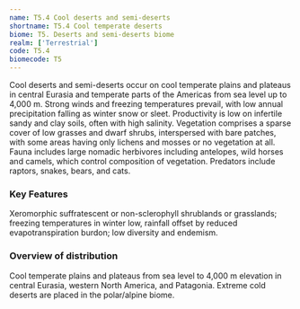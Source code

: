 ```yaml
---
name: T5.4 Cool deserts and semi-deserts
shortname: T5.4 Cool temperate deserts
biome: T5. Deserts and semi-deserts biome
realm: ['Terrestrial']
code: T5.4
biomecode: T5
---
```


Cool deserts and semi-deserts occur on cool temperate plains and plateaus in central Eurasia and temperate parts of the Americas from sea level up to 4,000 m. Strong winds and freezing temperatures prevail, with low annual precipitation falling as winter snow or sleet. Productivity is low on infertile sandy and clay soils, often with high salinity. Vegetation comprises a sparse cover of low grasses and dwarf shrubs, interspersed with bare patches, with some areas having only lichens and mosses or no vegetation at all. Fauna includes large nomadic herbivores including antelopes, wild horses and camels, which control composition of vegetation. Predators include raptors, snakes, bears, and cats.

### Key Features

Xeromorphic suffratescent or non-sclerophyll shrublands or grasslands; freezing temperatures in winter low, rainfall offset by reduced evapotranspiration burdon; low diversity and endemism.

### Overview of distribution

Cool temperate plains and plateaus from sea level to 4,000 m elevation in central Eurasia, western North America, and Patagonia. Extreme cold deserts are placed in the polar/alpine biome.
